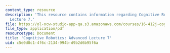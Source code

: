 ```yaml
---
content_type: resource
description: 'This resource contains information regarding Cognitive Robotics: Advanced
  Lecture 7.'
file: https://ol-ocw-studio-app-qa.s3.amazonaws.com/courses/16-412j-cognitive-robotics-spring-2016/c5e0d8c14f6c2134994bd9b2d6b95f6a_MIT16_412JS16_L20.pdf
file_type: application/pdf
resourcetype: Document
title: 'Cognitive Robotics: Advanced Lecture 7'
uid: c5e0d8c1-4f6c-2134-994b-d9b2d6b95f6a
---
```

